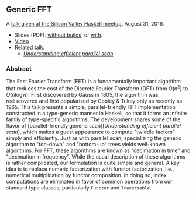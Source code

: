 ## Generic FFT

A [talk given at the Silicon Valley Haskell meetup](https://www.meetup.com/haskellhackers/events/233268893/), August 31, 2016.

*    Slides (PDF): [without builds](http://conal.net/talks/generic-fft.pdf), or [with](http://conal.net/talks/generic-fft-with-builds.pdf).
*   [Video](https://www.youtube.com/watch?v=...)
*   Related talk:
    *   [*Understanding efficient parallel scan*](https://github.com/conal/talk-2013-understanding-parallel-scan)

### Abstract

The Fast Fourier Transform (FFT) is a fundamentally important algorithm that reduces the cost of the Discrete Fourier Transform (DFT) from $O(n^2)$ to $O(n \log n)$.
First discovered by Gauss in 1805, the algorithm was rediscovered and first popularized by Cooley & Tukey only as recently as 1965.
This talk presents a simple, parallel-friendly FFT implementation constructed in a type-generic manner in Haskell, so that it forms an infinite family of type-specific algorithms.
The development shares some of the flavor of [parallel-friendly generic scan][*Understanding efficient parallel scan*], which makes a guest appearance to compute "twiddle factors" simply and efficiently.
Just as with parallel scan, specializing the generic algorithm to "top-down" and "bottom-up" trees yields well-known algorithms.
For FFT, these algorithms are known as "decimation in time" and "decimation in frequency".
While the usual description of these algorithms is rather complicated, our formulation is quite simple and general.
A key idea is to replace numeric factorization with functor factorization, i.e., numerical multiplication by functor composition.
In doing so, index computations are eliminated in favor of common operations from our standard type classes, particularly `Functor` and `Traversable`.
